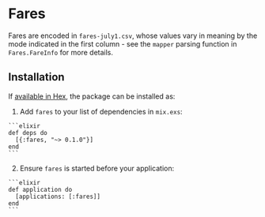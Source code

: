 # Fares

Fares are encoded in `fares-july1.csv`, whose values vary in meaning by the mode indicated in the first column - see the `mapper` parsing function in `Fares.FareInfo` for more details.

## Installation

If [available in Hex](https://hex.pm/docs/publish), the package can be installed as:

  1. Add `fares` to your list of dependencies in `mix.exs`:

    ```elixir
    def deps do
      [{:fares, "~> 0.1.0"}]
    end
    ```

  2. Ensure `fares` is started before your application:

    ```elixir
    def application do
      [applications: [:fares]]
    end
    ```

